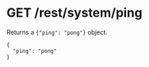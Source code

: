 GET /rest/system/ping
=====================

Returns a `{"ping": "pong"}` object.

``` {.sourceCode .json}
{
  "ping": "pong"
}
```
